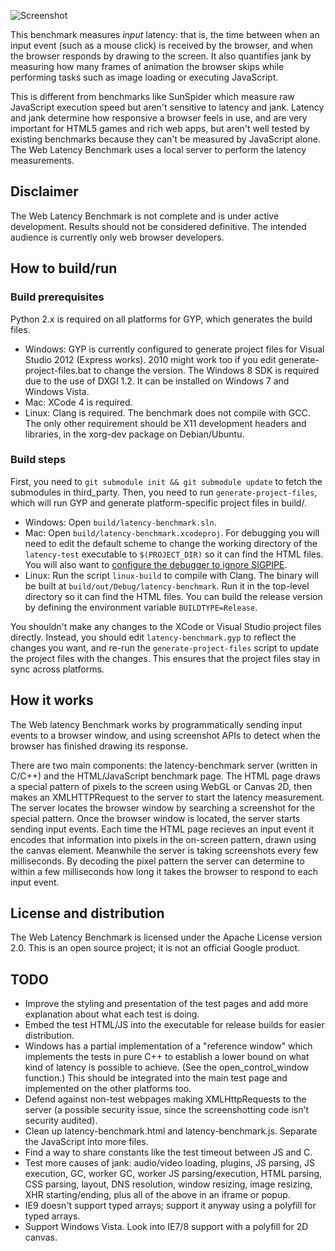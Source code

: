![Screenshot](http://google.github.io/latency-benchmark/screenshot.png "Web Latency Benchmark")

This benchmark measures *input* latency: that is, the time between when an input event (such as a mouse click) is received by the browser, and when the browser responds by drawing to the screen. It also quantifies jank by measuring how many frames of animation the browser skips while performing tasks such as image loading or executing JavaScript.

This is different from benchmarks like SunSpider which measure raw JavaScript execution speed but aren't sensitive to latency and jank. Latency and jank determine how responsive a browser feels in use, and are very important for HTML5 games and rich web apps, but aren't well tested by existing benchmarks because they can't be measured by JavaScript alone. The Web Latency Benchmark uses a local server to perform the latency measurements.

## Disclaimer

The Web Latency Benchmark is not complete and is under active development. Results should not be considered definitive. The intended audience is currently only web browser developers.

## How to build/run

### Build prerequisites

Python 2.x is required on all platforms for GYP, which generates the build files.

* Windows: GYP is currently configured to generate project files for Visual Studio 2012 (Express works). 2010 might work too if you edit generate-project-files.bat to change the version. The Windows 8 SDK is required due to the use of DXGI 1.2. It can be installed on Windows 7 and Windows Vista.
* Mac: XCode 4 is required.
* Linux: Clang is required. The benchmark does not compile with GCC. The only other requirement should be X11 development headers and libraries, in the xorg-dev package on Debian/Ubuntu.

### Build steps

First, you need to `git submodule init && git submodule update` to fetch the submodules in third_party. Then, you need to run `generate-project-files`, which will run GYP and generate platform-specific project files in build/.

* Windows: Open `build/latency-benchmark.sln`.
* Mac: Open `build/latency-benchmark.xcodeproj`. For debugging you will need to edit the default scheme to change the working directory of the `latency-test` executable to `$(PROJECT_DIR)` so it can find the HTML files. You will also want to [configure the debugger to ignore SIGPIPE](http://stackoverflow.com/questions/10431579/permanently-configuring-lldb-in-xcode-4-3-2-not-to-stop-on-signals).
* Linux: Run the script `linux-build` to compile with Clang. The binary will be built at `build/out/Debug/latency-benchmark`. Run it in the top-level directory so it can find the HTML files. You can build the release version by defining the environment variable `BUILDTYPE=Release`.

You shouldn't make any changes to the XCode or Visual Studio project files directly. Instead, you should edit `latency-benchmark.gyp` to reflect the changes you want, and re-run the `generate-project-files` script to update the project files with the changes. This ensures that the project files stay in sync across platforms.

## How it works

The Web latency Benchmark works by programmatically sending input events to a browser window, and using screenshot APIs to detect when the browser has finished drawing its response.

There are two main components: the latency-benchmark server (written in C/C++) and the HTML/JavaScript benchmark page. The HTML page draws a special pattern of pixels to the screen using WebGL or Canvas 2D, then makes an XMLHTTPRequest to the server to start the latency measurement. The server locates the browser window by searching a screenshot for the special pattern. Once the browser window is located, the server starts sending input events. Each time the HTML page recieves an input event it encodes that information into pixels in the on-screen pattern, drawn using the canvas element. Meanwhile the server is taking screenshots every few milliseconds. By decoding the pixel pattern the server can determine to within a few milliseconds how long it takes the browser to respond to each input event.

## License and distribution

The Web Latency Benchmark is licensed under the Apache License version 2.0. This is an open source project; it is not an official Google product.

## TODO

* Improve the styling and presentation of the test pages and add more explanation about what each test is doing.
* Embed the test HTML/JS into the executable for release builds for easier distribution.
* Windows has a partial implementation of a "reference window" which implements the tests in pure C++ to establish a lower bound on what kind of latency is possible to achieve. (See the open_control_window function.) This should be integrated into the main test page and implemented on the other platforms too.
* Defend against non-test webpages making XMLHttpRequests to the server (a possible security issue, since the screenshotting code isn't security audited).
* Clean up latency-benchmark.html and latency-benchmark.js. Separate the JavaScript into more files.
* Find a way to share constants like the test timeout between JS and C.
* Test more causes of jank: audio/video loading, plugins, JS parsing, JS execution, GC, worker GC, worker JS parsing/execution, HTML parsing, CSS parsing, layout, DNS resolution, window resizing, image resizing, XHR starting/ending, plus all of the above in an iframe or popup.
* IE9 doesn't support typed arrays; support it anyway using a polyfill for typed arrays.
* Support Windows Vista. Look into IE7/8 support with a polyfill for 2D canvas.
